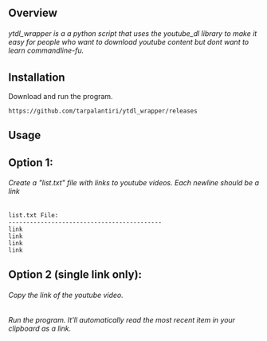## Overview
###### ytdl_wrapper is a a python script that uses the youtube_dl library to make it easy for people who want to download youtube content but dont want to learn commandline-fu.

## Installation
Download and run the program.
```
https://github.com/tarpalantiri/ytdl_wrapper/releases
```

## Usage
## Option 1:
###### Create a "list.txt" file with links to youtube videos. Each newline should be a link
```
list.txt File:
-------------------------------------------
link
link
link
link
```

## Option 2 (single link only):
###### Copy the link of the youtube video.
###### Run the program. It'll automatically read the most recent item in your clipboard as a link.

